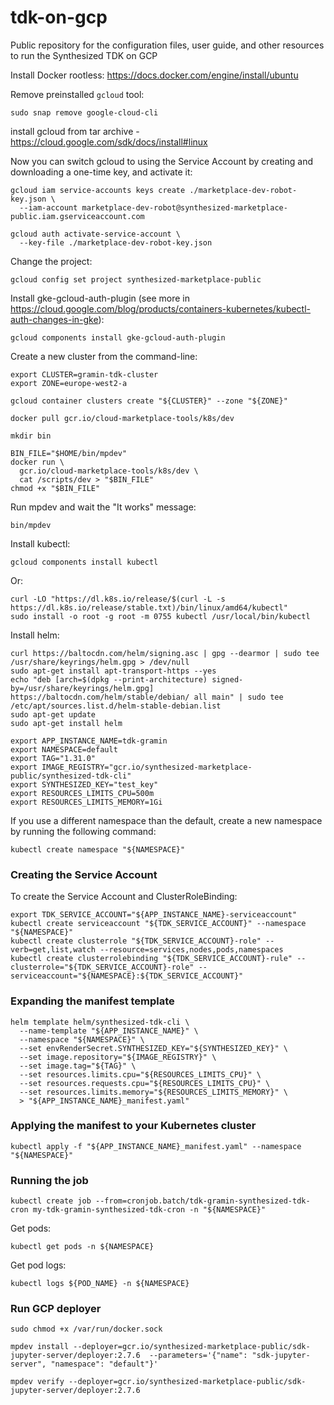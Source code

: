 # tdk-on-gcp
Public repository for the configuration files, user guide, and other resources to run the Synthesized TDK on GCP



Install Docker rootless: https://docs.docker.com/engine/install/ubuntu

Remove preinstalled `gcloud` tool:
```
sudo snap remove google-cloud-cli
```

install gcloud from tar archive - https://cloud.google.com/sdk/docs/install#linux


Now you can switch gcloud to using the Service Account by creating and downloading a one-time key, and activate it:
```
gcloud iam service-accounts keys create ./marketplace-dev-robot-key.json \
  --iam-account marketplace-dev-robot@synthesized-marketplace-public.iam.gserviceaccount.com

gcloud auth activate-service-account \
  --key-file ./marketplace-dev-robot-key.json
```

Change the project:
```
gcloud config set project synthesized-marketplace-public
```

Install gke-gcloud-auth-plugin (see more in https://cloud.google.com/blog/products/containers-kubernetes/kubectl-auth-changes-in-gke):
```
gcloud components install gke-gcloud-auth-plugin
```


Create a new cluster from the command-line:
```
export CLUSTER=gramin-tdk-cluster
export ZONE=europe-west2-a

gcloud container clusters create "${CLUSTER}" --zone "${ZONE}"
```



```
docker pull gcr.io/cloud-marketplace-tools/k8s/dev

mkdir bin

BIN_FILE="$HOME/bin/mpdev"
docker run \
  gcr.io/cloud-marketplace-tools/k8s/dev \
  cat /scripts/dev > "$BIN_FILE"
chmod +x "$BIN_FILE"
```

Run mpdev and wait the "It works" message:
```
bin/mpdev
```


Install kubectl:
```
gcloud components install kubectl
```

Or:
```
curl -LO "https://dl.k8s.io/release/$(curl -L -s https://dl.k8s.io/release/stable.txt)/bin/linux/amd64/kubectl"
sudo install -o root -g root -m 0755 kubectl /usr/local/bin/kubectl
```


Install helm:
```
curl https://baltocdn.com/helm/signing.asc | gpg --dearmor | sudo tee /usr/share/keyrings/helm.gpg > /dev/null
sudo apt-get install apt-transport-https --yes
echo "deb [arch=$(dpkg --print-architecture) signed-by=/usr/share/keyrings/helm.gpg] https://baltocdn.com/helm/stable/debian/ all main" | sudo tee /etc/apt/sources.list.d/helm-stable-debian.list
sudo apt-get update
sudo apt-get install helm
```



```
export APP_INSTANCE_NAME=tdk-gramin
export NAMESPACE=default
export TAG="1.31.0"
export IMAGE_REGISTRY="gcr.io/synthesized-marketplace-public/synthesized-tdk-cli"
export SYNTHESIZED_KEY="test_key"
export RESOURCES_LIMITS_CPU=500m
export RESOURCES_LIMITS_MEMORY=1Gi
```

If you use a different namespace than the default, create a new namespace by running the following command:
```
kubectl create namespace "${NAMESPACE}"
```

### Creating the Service Account

To create the Service Account and ClusterRoleBinding:
```
export TDK_SERVICE_ACCOUNT="${APP_INSTANCE_NAME}-serviceaccount"
kubectl create serviceaccount "${TDK_SERVICE_ACCOUNT}" --namespace "${NAMESPACE}"
kubectl create clusterrole "${TDK_SERVICE_ACCOUNT}-role" --verb=get,list,watch --resource=services,nodes,pods,namespaces
kubectl create clusterrolebinding "${TDK_SERVICE_ACCOUNT}-rule" --clusterrole="${TDK_SERVICE_ACCOUNT}-role" --serviceaccount="${NAMESPACE}:${TDK_SERVICE_ACCOUNT}"
```



### Expanding the manifest template

```
helm template helm/synthesized-tdk-cli \
  --name-template "${APP_INSTANCE_NAME}" \
  --namespace "${NAMESPACE}" \
  --set envRenderSecret.SYNTHESIZED_KEY="${SYNTHESIZED_KEY}" \
  --set image.repository="${IMAGE_REGISTRY}" \
  --set image.tag="${TAG}" \
  --set resources.limits.cpu="${RESOURCES_LIMITS_CPU}" \
  --set resources.requests.cpu="${RESOURCES_LIMITS_CPU}" \
  --set resources.limits.memory="${RESOURCES_LIMITS_MEMORY}" \
  > "${APP_INSTANCE_NAME}_manifest.yaml"
```


### Applying the manifest to your Kubernetes cluster

```
kubectl apply -f "${APP_INSTANCE_NAME}_manifest.yaml" --namespace "${NAMESPACE}"
```


### Running the job

```
kubectl create job --from=cronjob.batch/tdk-gramin-synthesized-tdk-cron my-tdk-gramin-synthesized-tdk-cron -n "${NAMESPACE}"
```

Get pods:
```
kubectl get pods -n ${NAMESPACE}
```

Get pod logs:
```
kubectl logs ${POD_NAME} -n ${NAMESPACE}
```


### Run GCP deployer

```
sudo chmod +x /var/run/docker.sock
```

```
mpdev install --deployer=gcr.io/synthesized-marketplace-public/sdk-jupyter-server/deployer:2.7.6  --parameters='{"name": "sdk-jupyter-server", "namespace": "default"}'

mpdev verify --deployer=gcr.io/synthesized-marketplace-public/sdk-jupyter-server/deployer:2.7.6
```
